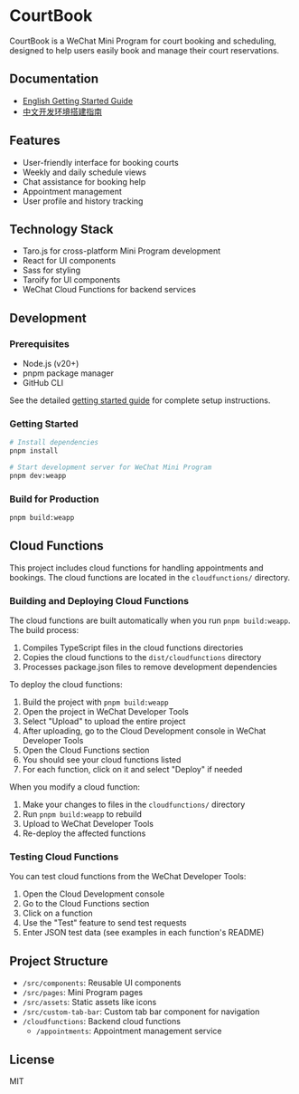 # CourtBook

CourtBook is a WeChat Mini Program for court booking and scheduling, designed to help users easily book and manage their court reservations.

## Documentation

- [English Getting Started Guide](docs/en/getting-started.md)
- [中文开发环境搭建指南](docs/zh/getting-started.md)

## Features

- User-friendly interface for booking courts
- Weekly and daily schedule views
- Chat assistance for booking help
- Appointment management
- User profile and history tracking

## Technology Stack

- Taro.js for cross-platform Mini Program development
- React for UI components
- Sass for styling
- Taroify for UI components
- WeChat Cloud Functions for backend services

## Development

### Prerequisites

- Node.js (v20+)
- pnpm package manager
- GitHub CLI

See the detailed [getting started guide](docs/en/getting-started.md) for complete setup instructions.

### Getting Started

```bash
# Install dependencies
pnpm install

# Start development server for WeChat Mini Program
pnpm dev:weapp
```

### Build for Production

```bash
pnpm build:weapp
```

## Cloud Functions

This project includes cloud functions for handling appointments and bookings. The cloud functions are located in the `cloudfunctions/` directory.

### Building and Deploying Cloud Functions

The cloud functions are built automatically when you run `pnpm build:weapp`. The build process:

1. Compiles TypeScript files in the cloud functions directories
2. Copies the cloud functions to the `dist/cloudfunctions` directory
3. Processes package.json files to remove development dependencies

To deploy the cloud functions:

1. Build the project with `pnpm build:weapp`
2. Open the project in WeChat Developer Tools
3. Select "Upload" to upload the entire project
4. After uploading, go to the Cloud Development console in WeChat Developer Tools
5. Open the Cloud Functions section
6. You should see your cloud functions listed
7. For each function, click on it and select "Deploy" if needed

When you modify a cloud function:

1. Make your changes to files in the `cloudfunctions/` directory
2. Run `pnpm build:weapp` to rebuild
3. Upload to WeChat Developer Tools
4. Re-deploy the affected functions

### Testing Cloud Functions

You can test cloud functions from the WeChat Developer Tools:

1. Open the Cloud Development console
2. Go to the Cloud Functions section
3. Click on a function
4. Use the "Test" feature to send test requests
5. Enter JSON test data (see examples in each function's README)

## Project Structure

- `/src/components`: Reusable UI components
- `/src/pages`: Mini Program pages
- `/src/assets`: Static assets like icons
- `/src/custom-tab-bar`: Custom tab bar component for navigation
- `/cloudfunctions`: Backend cloud functions
  - `/appointments`: Appointment management service

## License

MIT

